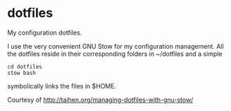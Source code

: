 dotfiles
========

My configuration dotfiles.

I use the very convenient GNU Stow for my configuration management. All the dotfiles reside in their corresponding folders in ~/dotfiles and a simple

    cd dotfiles
    stow bash

symbolically links the files in $HOME.

Courtesy of http://taihen.org/managing-dotfiles-with-gnu-stow/
